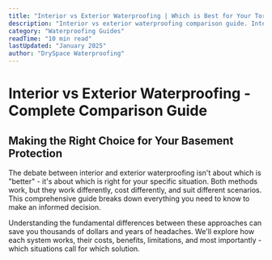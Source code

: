 ```yaml
---
title: "Interior vs Exterior Waterproofing | Which is Best for Your Toronto Home?"
description: "Interior vs exterior waterproofing comparison guide. Interior: $3,000-8,000, manages water inside. Exterior: $10,000-25,000, prevents water entry. Expert analysis helps you choose. Call (437) 545-0067!"
category: "Waterproofing Guides"
readTime: "10 min read"
lastUpdated: "January 2025"
author: "DrySpace Waterproofing"
---
```


# Interior vs Exterior Waterproofing - Complete Comparison Guide

## Making the Right Choice for Your Basement Protection

The debate between interior and exterior waterproofing isn't about which is "better" - it's about which is right for your specific situation. Both methods work, but they work differently, cost differently, and suit different scenarios. This comprehensive guide breaks down everything you need to know to make an informed decision.

Understanding the fundamental differences between these approaches can save you thousands of dollars and years of headaches. We'll explore how each system works, their costs, benefits, limitations, and most importantly - which situations call for which solution.
